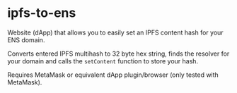 # ipfs-to-ens

Website (dApp) that allows you to easily set an IPFS content hash for your ENS domain.

Converts entered IPFS multihash to 32 byte hex string, finds the resolver for your domain and calls the `setContent` function to store your hash.

Requires MetaMask or equivalent dApp plugin/browser (only tested with MetaMask).

 
